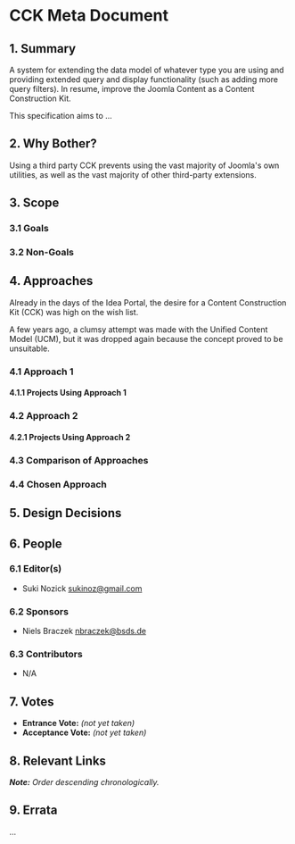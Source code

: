 # CCK Meta Document

## 1. Summary

A system for extending the data model of whatever type you are using and providing extended query and display
functionality (such as adding more query filters). In resume, improve the Joomla Content as a Content Construction Kit.

This specification aims to ...

## 2. Why Bother?

Using a third party CCK prevents using the vast majority of Joomla's own utilities, as well as the vast majority of other
third-party extensions.

## 3. Scope

### 3.1 Goals

### 3.2 Non-Goals

## 4. Approaches

Already in the days of the Idea Portal, the desire for a Content Construction Kit (CCK) was high on the wish list.

A few years ago, a clumsy attempt was made with the Unified Content Model (UCM), but it was dropped again because the
concept proved to be unsuitable.

### 4.1 Approach 1

#### 4.1.1 Projects Using Approach 1

### 4.2 Approach 2

#### 4.2.1 Projects Using Approach 2

### 4.3 Comparison of Approaches

### 4.4 Chosen Approach

## 5. Design Decisions

## 6. People

### 6.1 Editor(s)

* Suki Nozick <sukinoz@gmail.com>

### 6.2 Sponsors

* Niels Braczek <nbraczek@bsds.de>

### 6.3 Contributors

* N/A

## 7. Votes

* **Entrance Vote:** _(not yet taken)_
* **Acceptance Vote:** _(not yet taken)_

## 8. Relevant Links

_**Note:** Order descending chronologically._

## 9. Errata

...
